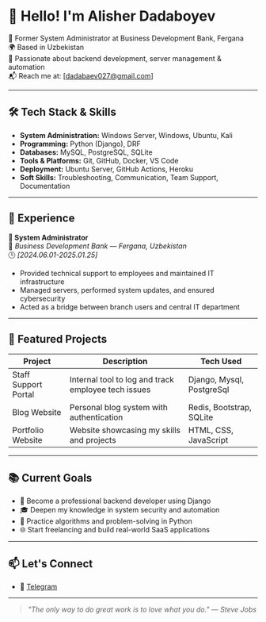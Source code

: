 # 👋 Hello! I'm Alisher Dadaboyev

💼 Former System Administrator at Business Development Bank, Fergana  
🌍 Based in Uzbekistan  
🔧 Passionate about backend development, server management & automation  
📬 Reach me at: [dadabaev027@gmail.com]

---

## 🛠️ Tech Stack & Skills

- **System Administration:** Windows Server, Windows, Ubuntu, Kali
- **Programming:** Python (Django), DRF
- **Databases:** MySQL, PostgreSQL, SQLite
- **Tools & Platforms:** Git, GitHub, Docker, VS Code
- **Deployment:** Ubuntu Server, GitHub Actions, Heroku
- **Soft Skills:** Troubleshooting, Communication, Team Support, Documentation

---

## 🏢 Experience

**🔹 System Administrator**  
📍 *Business Development Bank — Fergana, Uzbekistan*  
🕒 *[2024.06.01-2025.01.25]*  
- Provided technical support to employees and maintained IT infrastructure  
- Managed servers, performed system updates, and ensured cybersecurity  
- Acted as a bridge between branch users and central IT department

---

## 🚀 Featured Projects

| Project             | Description                                            | Tech Used                |
|---------------------|--------------------------------------------------------|--------------------------|
| Staff Support Portal | Internal tool to log and track employee tech issues   | Django, Mysql, PostgreSql|
| Blog Website         | Personal blog system with authentication              | Redis, Bootstrap, SQLite |
| Portfolio Website    | Website showcasing my skills and projects             | HTML, CSS, JavaScript    |

---

## 📚 Current Goals

- 🚀 Become a professional backend developer using Django  
- 🎓 Deepen my knowledge in system security and automation  
- 🧠 Practice algorithms and problem-solving in Python  
- 🌐 Start freelancing and build real-world SaaS applications

---

## 📫 Let's Connect
  
- 💬 [Telegram](https://t.me/@iDadabaev)  

---

> *"The only way to do great work is to love what you do." — Steve Jobs*
